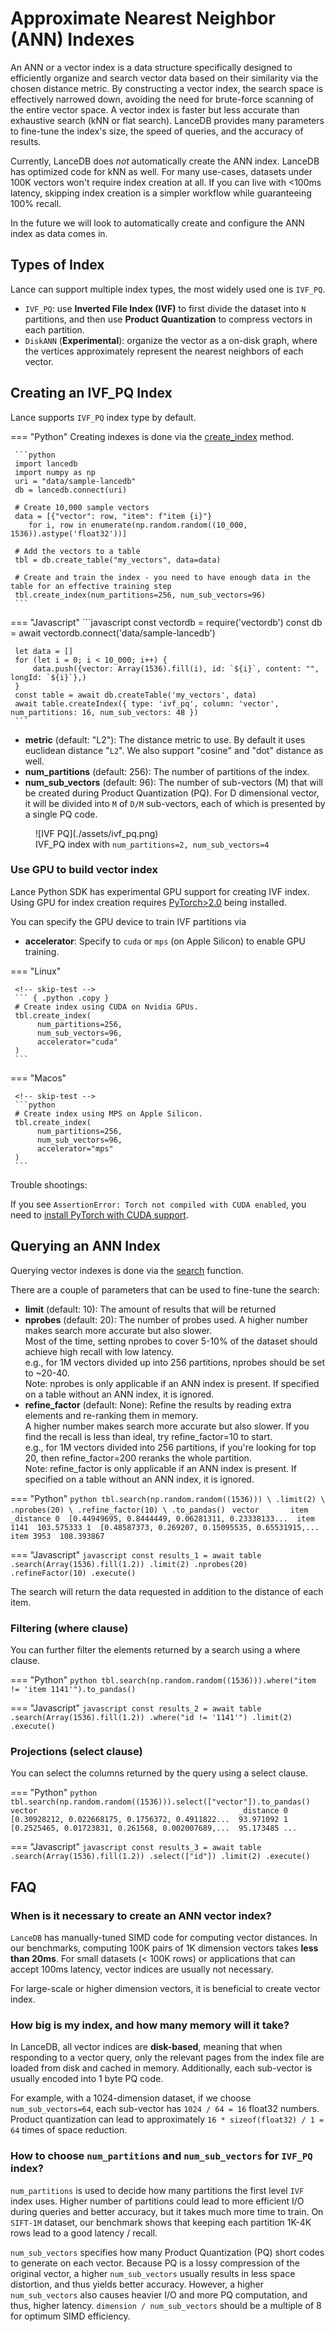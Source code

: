 # Approximate Nearest Neighbor (ANN) Indexes

An ANN or a vector index is a data structure specifically designed to efficiently organize and
search vector data based on their similarity via the chosen distance metric.
By constructing a vector index, the search space is effectively narrowed down, avoiding the need
for brute-force scanning of the entire vector space.
A vector index is faster but less accurate than exhaustive search (kNN or flat search).
LanceDB provides many parameters to fine-tune the index's size, the speed of queries, and the accuracy of results.

Currently, LanceDB does *not* automatically create the ANN index.
LanceDB has optimized code for kNN as well. For many use-cases, datasets under 100K vectors won't require index creation at all.
If you can live with <100ms latency, skipping index creation is a simpler workflow while guaranteeing 100% recall.

In the future we will look to automatically create and configure the ANN index as data comes in.

## Types of Index

Lance can support multiple index types, the most widely used one is `IVF_PQ`.

* `IVF_PQ`: use **Inverted File Index (IVF)** to first divide the dataset into `N` partitions,
   and then use **Product Quantization** to compress vectors in each partition.
* `DiskANN` (**Experimental**): organize the vector as a on-disk graph, where the vertices approximately
   represent the nearest neighbors of each vector.

## Creating an IVF_PQ Index

Lance supports `IVF_PQ` index type by default.

=== "Python"
     Creating indexes is done via the [create_index](https://lancedb.github.io/lancedb/python/#lancedb.table.LanceTable.create_index) method.

     ```python
     import lancedb
     import numpy as np
     uri = "data/sample-lancedb"
     db = lancedb.connect(uri)

     # Create 10,000 sample vectors
     data = [{"vector": row, "item": f"item {i}"}
        for i, row in enumerate(np.random.random((10_000, 1536)).astype('float32'))]

     # Add the vectors to a table
     tbl = db.create_table("my_vectors", data=data)

     # Create and train the index - you need to have enough data in the table for an effective training step
     tbl.create_index(num_partitions=256, num_sub_vectors=96)
     ```

=== "Javascript"
     ```javascript
     const vectordb = require('vectordb')
     const db = await vectordb.connect('data/sample-lancedb')

     let data = []
     for (let i = 0; i < 10_000; i++) {
         data.push({vector: Array(1536).fill(i), id: `${i}`, content: "", longId: `${i}`},)
     }
     const table = await db.createTable('my_vectors', data)
     await table.createIndex({ type: 'ivf_pq', column: 'vector', num_partitions: 16, num_sub_vectors: 48 })
     ```

- **metric** (default: "L2"): The distance metric to use. By default it uses euclidean distance "`L2`".
We also support "cosine" and "dot" distance as well.
- **num_partitions** (default: 256): The number of partitions of the index.
- **num_sub_vectors** (default: 96): The number of sub-vectors (M) that will be created during Product Quantization (PQ).
For D dimensional vector, it will be divided into `M` of `D/M` sub-vectors, each of which is presented by
a single PQ code.

<figure markdown>
  ![IVF PQ](./assets/ivf_pq.png)
  <figcaption>IVF_PQ index with <code>num_partitions=2, num_sub_vectors=4</code></figcaption>
</figure>

### Use GPU to build vector index

Lance Python SDK has experimental GPU support for creating IVF index.
Using GPU for index creation requires [PyTorch>2.0](https://pytorch.org/) being installed.

You can specify the GPU device to train IVF partitions via

- **accelerator**: Specify to ``cuda`` or ``mps`` (on Apple Silicon) to enable GPU training.

=== "Linux"

     <!-- skip-test -->
     ``` { .python .copy }
     # Create index using CUDA on Nvidia GPUs.
     tbl.create_index(
          num_partitions=256,
          num_sub_vectors=96,
          accelerator="cuda"
     )
     ```

=== "Macos"

     <!-- skip-test -->
     ```python
     # Create index using MPS on Apple Silicon.
     tbl.create_index(
          num_partitions=256,
          num_sub_vectors=96,
          accelerator="mps"
     )
     ```

Trouble shootings:

If you see ``AssertionError: Torch not compiled with CUDA enabled``, you need to [install
PyTorch with CUDA support](https://pytorch.org/get-started/locally/).


## Querying an ANN Index

Querying vector indexes is done via the [search](https://lancedb.github.io/lancedb/python/#lancedb.table.LanceTable.search) function.

There are a couple of parameters that can be used to fine-tune the search:

- **limit** (default: 10): The amount of results that will be returned
- **nprobes** (default: 20): The number of probes used. A higher number makes search more accurate but also slower.<br/>
  Most of the time, setting nprobes to cover 5-10% of the dataset should achieve high recall with low latency.<br/>
  e.g., for 1M vectors divided up into 256 partitions, nprobes should be set to ~20-40.<br/>
  Note: nprobes is only applicable if an ANN index is present. If specified on a table without an ANN index, it is ignored.
- **refine_factor** (default: None): Refine the results by reading extra elements and re-ranking them in memory.<br/>
  A higher number makes search more accurate but also slower. If you find the recall is less than ideal, try refine_factor=10 to start.<br/>
  e.g., for 1M vectors divided into 256 partitions, if you're looking for top 20, then refine_factor=200 reranks the whole partition.<br/>
  Note: refine_factor is only applicable if an ANN index is present. If specified on a table without an ANN index, it is ignored.

=== "Python"
     ```python
     tbl.search(np.random.random((1536))) \
         .limit(2) \
         .nprobes(20) \
         .refine_factor(10) \
         .to_pandas()
     ```
     ```
                                              vector       item       _distance
     0  [0.44949695, 0.8444449, 0.06281311, 0.23338133...  item 1141  103.575333
     1  [0.48587373, 0.269207, 0.15095535, 0.65531915,...  item 3953  108.393867
     ```

=== "Javascript"
     ```javascript
     const results_1 = await table
         .search(Array(1536).fill(1.2))
         .limit(2)
         .nprobes(20)
         .refineFactor(10)
         .execute()
     ```

The search will return the data requested in addition to the distance of each item.


### Filtering (where clause)

You can further filter the elements returned by a search using a where clause.

=== "Python"
     ```python
     tbl.search(np.random.random((1536))).where("item != 'item 1141'").to_pandas()
     ```

=== "Javascript"
     ```javascript
     const results_2 = await table
         .search(Array(1536).fill(1.2))
         .where("id != '1141'")
         .limit(2)
         .execute()
     ```

### Projections (select clause)

You can select the columns returned by the query using a select clause.

=== "Python"
     ```python
     tbl.search(np.random.random((1536))).select(["vector"]).to_pandas()
     ```
     ```
        vector                                             _distance
     0  [0.30928212, 0.022668175, 0.1756372, 0.4911822...  93.971092
     1  [0.2525465, 0.01723831, 0.261568, 0.002007689,...  95.173485
     ...
     ```

=== "Javascript"
     ```javascript
     const results_3 = await table
         .search(Array(1536).fill(1.2))
         .select(["id"])
         .limit(2)
         .execute()
     ```

## FAQ

### When is it necessary to create an ANN vector index?

`LanceDB` has manually-tuned SIMD code for computing vector distances.
In our benchmarks, computing 100K pairs of 1K dimension vectors takes **less than 20ms**.
For small datasets (< 100K rows) or applications that can accept 100ms latency, vector indices are usually not necessary.

For large-scale or higher dimension vectors, it is beneficial to create vector index.

### How big is my index, and how many memory will it take?

In LanceDB, all vector indices are **disk-based**, meaning that when responding to a vector query, only the relevant pages from the index file are loaded from disk and cached in memory. Additionally, each sub-vector is usually encoded into 1 byte PQ code.

For example, with a 1024-dimension dataset, if we choose `num_sub_vectors=64`, each sub-vector has `1024 / 64 = 16` float32 numbers.
Product quantization can lead to approximately `16 * sizeof(float32) / 1 = 64` times of space reduction.

### How to choose `num_partitions` and `num_sub_vectors` for `IVF_PQ` index?

`num_partitions` is used to decide how many partitions the first level `IVF` index uses.
Higher number of partitions could lead to more efficient I/O during queries and better accuracy, but it takes much more time to train.
On `SIFT-1M` dataset, our benchmark shows that keeping each partition 1K-4K rows lead to a good latency / recall.

`num_sub_vectors` specifies how many Product Quantization (PQ) short codes to generate on each vector. Because
PQ is a lossy compression of the original vector, a higher `num_sub_vectors` usually results in
less space distortion, and thus yields better accuracy. However, a higher `num_sub_vectors` also causes heavier I/O and
more PQ computation, and thus, higher latency. `dimension / num_sub_vectors` should be a multiple of 8 for optimum SIMD efficiency.
